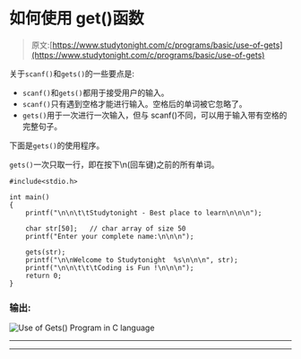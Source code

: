 # 如何使用 get()函数

> 原文:[https://www.studytonight.com/c/programs/basic/use-of-gets](https://www.studytonight.com/c/programs/basic/use-of-gets)

关于`scanf()`和`gets()`的一些要点是:

*   `scanf()`和`gets()`都用于接受用户的输入。
*   `scanf()`只有遇到空格才能进行输入。空格后的单词被它忽略了。
*   `gets()`用于一次进行一次输入，但与 scanf()不同，可以用于输入带有空格的完整句子。

下面是`gets()`的使用程序。

`gets()`一次只取一行，即在按下\n(回车键)之前的所有单词。

```
#include<stdio.h>

int main()
{
    printf("\n\n\t\tStudytonight - Best place to learn\n\n\n");

    char str[50];   // char array of size 50
    printf("Enter your complete name:\n\n\n");

    gets(str);
    printf("\n\nWelcome to Studytonight  %s\n\n\n", str);
    printf("\n\n\t\t\tCoding is Fun !\n\n\n");
    return 0;
}
```

### 输出:

![Use of Gets() Program in C language](../Images/c46f6de6b227e6775c6bd34461348e82.png)

* * *

* * *